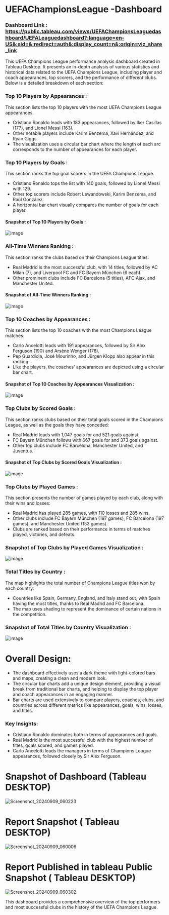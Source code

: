 # UEFAChampionsLeague  -Dashboard

### Dashboard Link : https://public.tableau.com/views/UEFAChampionsLeaguedashboard/UEFALeaguedashboard?:language=en-US&:sid=&:redirect=auth&:display_count=n&:origin=viz_share_link

This UEFA Champions League performance analysis dashboard created in Tableau Desktop. It presents an in-depth analysis of various statistics and historical data related to the UEFA Champions League, including player and coach appearances, top scorers, and the performance of different clubs. Below is a detailed breakdown of each section:

###  Top 10 Players by Appearances :
This section lists the top 10 players with the most UEFA Champions League appearances.
- Cristiano Ronaldo leads with 183 appearances, followed by Iker Casillas (177), and Lionel Messi (163).
- Other notable players include Karim Benzema, Xavi Hernández, and Ryan Giggs.
- The visualization uses a circular bar chart where the length of each arc corresponds to the number of appearances for each player.

### Top 10 Players by Goals :
This section ranks the top goal scorers in the UEFA Champions League.
- Cristiano Ronaldo tops the list with 140 goals, followed by Lionel Messi with 129.
- Other top scorers include Robert Lewandowski, Karim Benzema, and Raúl González.
- A horizontal bar chart visually compares the number of goals for each player.

#### Snapshot of Top 10 Players by Goals :

![image](https://github.com/user-attachments/assets/e1400972-4dcf-4d95-a375-e6effdda69fc)

### All-Time Winners Ranking :
This section ranks the clubs based on their Champions League titles:
- Real Madrid is the most successful club, with 14 titles, followed by AC Milan (7), and Liverpool FC and FC Bayern München (6 each).
- Other prominent clubs include FC Barcelona (5 titles), AFC Ajax, and Manchester United.

#### Snapshot of All-Time Winners Ranking :

![image](https://github.com/user-attachments/assets/5a3cd79a-61c0-442f-8f85-92006ef696f1)




### Top 10 Coaches by Appearances :
This section lists the top 10 coaches with the most Champions League matches:
- Carlo Ancelotti leads with 191 appearances, followed by Sir Alex Ferguson (190) and Arsène Wenger (178).
- Pep Guardiola, José Mourinho, and Jürgen Klopp also appear in this ranking.
- Like the players, the coaches' appearances are depicted using a circular bar chart.

#### Snapshot of Top 10 Coaches by Appearances Visualization :
![image](https://github.com/user-attachments/assets/bdf7a604-a3b6-4ca3-a16f-cd2342b1c1aa)


### Top Clubs by Scored Goals :
This section ranks clubs based on their total goals scored in the Champions League, as well as the goals they have conceded:
- Real Madrid leads with 1,047 goals for and 521 goals against.
- FC Bayern München follows with 667 goals for and 373 goals against.
- Other top clubs include FC Barcelona, Manchester United, and Juventus.

#### Snapshot of Top Clubs by Scored Goals Visualization :

![image](https://github.com/user-attachments/assets/28dad38e-6ba6-48c4-94be-0a7f53daf6a0)



### Top Clubs by Played Games :
This section presents the number of games played by each club, along with their wins and losses:
- Real Madrid has played 285 games, with 110 losses and 285 wins.
- Other clubs include FC Bayern München (197 games), FC Barcelona (197 games), and Manchester United (153 games).
- Clubs are ranked based on their performance in terms of matches played, victories, and defeats.

### Snapshot of Top Clubs by Played Games Visualization :

![image](https://github.com/user-attachments/assets/e18a5565-cde3-4d99-b108-a9c03cf1475e)


### Total Titles by Country :
The map highlights the total number of Champions League titles won by each country:
- Countries like Spain, Germany, England, and Italy stand out, with Spain having the most titles, thanks to Real Madrid and FC Barcelona.
- The map uses shading to represent the dominance of certain nations in the competition.

### Snapshot of Total Titles by Country Visualization :

![image](https://github.com/user-attachments/assets/a2b88200-6549-4bcf-980d-856b103bedfa)


# Overall Design:
- The dashboard effectively uses a dark theme with light-colored bars and maps, creating a clean and modern look.
- The circular bar charts add a unique design element, providing a visual break from traditional bar charts, and helping to display the top player and coach appearances in an engaging manner.
- Bar charts are used extensively to compare players, coaches, clubs, and countries across different metrics like appearances, goals, wins, losses, and titles.

### Key Insights:
- Cristiano Ronaldo dominates both in terms of appearances and goals.
- Real Madrid is the most successful club with the highest number of titles, goals scored, and games played.
- Carlo Ancelotti leads the managers in terms of Champions League appearances, followed closely by Sir Alex Ferguson.

# Snapshot of Dashboard (Tableau DESKTOP)

![Screenshot_20240909_060223](https://github.com/user-attachments/assets/bb2aa9a0-7938-4e36-9fa7-591ca3c9bd99)



# Report Snapshot ( Tableau DESKTOP)

 ![Screenshot_20240909_060006](https://github.com/user-attachments/assets/5a107a0a-b8fd-4326-b725-e714176120a0)



# Report Published in tableau Public Snapshot ( Tableau DESKTOP)

 ![Screenshot_20240909_060302](https://github.com/user-attachments/assets/676b7c5e-7bf5-46c3-ada8-892f27f6cd32)



This dashboard provides a comprehensive overview of the top performers and most successful clubs in the history of the UEFA Champions League.
 
 

